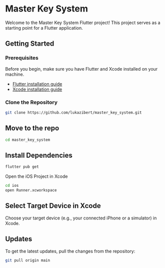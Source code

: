 # Master Key System

Welcome to the Master Key System Flutter project! This project serves as a starting point for a Flutter application.

## Getting Started

### Prerequisites

Before you begin, make sure you have Flutter and Xcode installed on your machine.

- [Flutter installation guide](https://flutter.dev/docs/get-started/install)
- [Xcode installation guide](https://developer.apple.com/xcode/)

### Clone the Repository

```bash
git clone https://github.com/lukazibert/master_key_system.git
````
## Move to the repo

````bash
cd master_key_system
````

## Install Dependencies

````bash
flutter pub get
````

Open the iOS Project in Xcode

````bash
cd ios
open Runner.xcworkspace
````

## Select Target Device in Xcode
Choose your target device (e.g., your connected iPhone or a simulator) in Xcode.

## Updates

To get the latest updates, pull the changes from the repository:

````bash
git pull origin main
````
